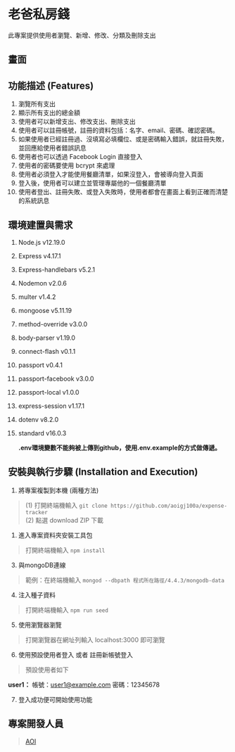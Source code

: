 # 老爸私房錢
此專案提供使用者瀏覽、新增、修改、分類及刪除支出

## 畫面

## 功能描述 (Features)

1. 瀏覽所有支出
2. 顯示所有支出的總金額
3. 使用者可以新增支出、修改支出、刪除支出
4. 使用者可以註冊帳號，註冊的資料包括：名字、email、密碼、確認密碼。
5. 如果使用者已經註冊過、沒填寫必填欄位、或是密碼輸入錯誤，就註冊失敗，並回應給使用者錯誤訊息
6. 使用者也可以透過 Facebook Login 直接登入
7. 使用者的密碼要使用 bcrypt 來處理
8. 使用者必須登入才能使用餐廳清單，如果沒登入，會被導向登入頁面
9. 登入後，使用者可以建立並管理專屬他的一個餐廳清單
10. 使用者登出、註冊失敗、或登入失敗時，使用者都會在畫面上看到正確而清楚的系統訊息

## 環境建置與需求
1. Node.js v12.19.0
2. Express v4.17.1
3. Express-handlebars v5.2.1
4. Nodemon v2.0.6
5. multer v1.4.2
6. mongoose v5.11.19
7. method-override v3.0.0
8. body-parser v1.19.0
9. connect-flash v0.1.1
10. passport v0.4.1
11. passport-facebook v3.0.0
12. passport-local v1.0.0
13. express-session v1.17.1
14. dotenv v8.2.0
15. standard v16.0.3
    
    **.env環境變數不能夠被上傳到github，使用.env.example的方式做傳遞。**

## 安裝與執行步驟 (Installation and Execution)
1. 將專案複製到本機 (兩種方法)
> (1) 打開終端機輸入 
`git clone https://github.com/aoigj100a/expense-tracker`</br>
> (2) 點選 download ZIP 下載

1. 進入專案資料夾安裝工具包
> 打開終端機輸入
`npm install`

3. 與mongoDB連線
> 範例：在終端機輸入 `mongod --dbpath 程式所在路徑/4.4.3/mongodb-data`

4. 注入種子資料
> 打開終端機輸入
`npm run seed`

5. 使用瀏覽器瀏覽
> 打開瀏覽器在網址列輸入 localhost:3000 即可瀏覽

6. 使用預設使用者登入 或者 註冊新帳號登入
>  預設使用者如下

**user1：**
帳號：user1@example.com
密碼：12345678

7. 登入成功便可開始使用功能

## 專案開發人員

> [AOI](https://github.com/aoigj100a)
